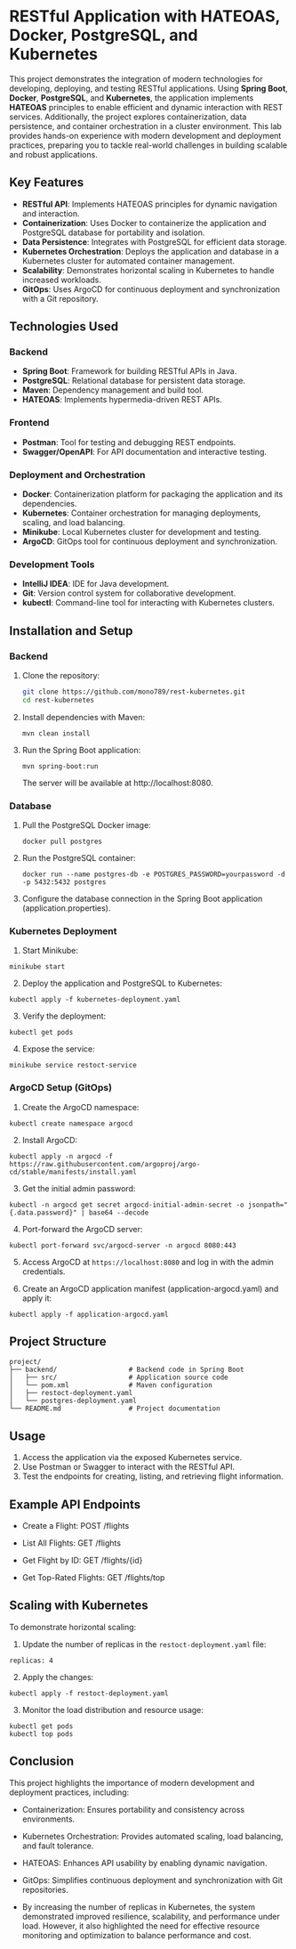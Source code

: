 # RESTful Application with HATEOAS, Docker, PostgreSQL, and Kubernetes

This project demonstrates the integration of modern technologies for developing, deploying, and testing RESTful applications. Using **Spring Boot**, **Docker**, **PostgreSQL**, and **Kubernetes**, the application implements **HATEOAS** principles to enable efficient and dynamic interaction with REST services. Additionally, the project explores containerization, data persistence, and container orchestration in a cluster environment. This lab provides hands-on experience with modern development and deployment practices, preparing you to tackle real-world challenges in building scalable and robust applications.

## Key Features

- **RESTful API**: Implements HATEOAS principles for dynamic navigation and interaction.
- **Containerization**: Uses Docker to containerize the application and PostgreSQL database for portability and isolation.
- **Data Persistence**: Integrates with PostgreSQL for efficient data storage.
- **Kubernetes Orchestration**: Deploys the application and database in a Kubernetes cluster for automated container management.
- **Scalability**: Demonstrates horizontal scaling in Kubernetes to handle increased workloads.
- **GitOps**: Uses ArgoCD for continuous deployment and synchronization with a Git repository.

## Technologies Used

### Backend
- **Spring Boot**: Framework for building RESTful APIs in Java.
- **PostgreSQL**: Relational database for persistent data storage.
- **Maven**: Dependency management and build tool.
- **HATEOAS**: Implements hypermedia-driven REST APIs.

### Frontend
- **Postman**: Tool for testing and debugging REST endpoints.
- **Swagger/OpenAPI**: For API documentation and interactive testing.

### Deployment and Orchestration
- **Docker**: Containerization platform for packaging the application and its dependencies.
- **Kubernetes**: Container orchestration for managing deployments, scaling, and load balancing.
- **Minikube**: Local Kubernetes cluster for development and testing.
- **ArgoCD**: GitOps tool for continuous deployment and synchronization.

### Development Tools
- **IntelliJ IDEA**: IDE for Java development.
- **Git**: Version control system for collaborative development.
- **kubectl**: Command-line tool for interacting with Kubernetes clusters.

## Installation and Setup

### Backend

1. Clone the repository:
   ```bash
   git clone https://github.com/mono789/rest-kubernetes.git
   cd rest-kubernetes
   ```
2. Install dependencies with Maven:
    ```
   mvn clean install
     ```
4. Run the Spring Boot application:
   ```
   mvn spring-boot:run
   ```
   The server will be available at http://localhost:8080.
### Database
1. Pull the PostgreSQL Docker image:
   ```
   docker pull postgres
   ```
3. Run the PostgreSQL container:
   ```
   docker run --name postgres-db -e POSTGRES_PASSWORD=yourpassword -d -p 5432:5432 postgres
   ```
5. Configure the database connection in the Spring Boot application (application.properties).


### Kubernetes Deployment
1. Start Minikube:
  ```
  minikube start
  ```
2. Deploy the application and PostgreSQL to Kubernetes:
  ```
  kubectl apply -f kubernetes-deployment.yaml
  ```
3. Verify the deployment:
  ```
  kubectl get pods
  ```
4. Expose the service:
  ```
  minikube service restoct-service
  ```
### ArgoCD Setup (GitOps)

1. Create the ArgoCD namespace:
  ```
  kubectl create namespace argocd
  ```
2. Install ArgoCD:
  ```
  kubectl apply -n argocd -f https://raw.githubusercontent.com/argoproj/argo-cd/stable/manifests/install.yaml
  ```
3. Get the initial admin password:
  ```
  kubectl -n argocd get secret argocd-initial-admin-secret -o jsonpath="{.data.password}" | base64 --decode
  ```
4. Port-forward the ArgoCD server:
  ```
  kubectl port-forward svc/argocd-server -n argocd 8080:443
  ```
5. Access ArgoCD at ```https://localhost:8080``` and log in with the admin credentials.

6. Create an ArgoCD application manifest (application-argocd.yaml) and apply it:
  ```
  kubectl apply -f application-argocd.yaml
  ```
## Project Structure
 ```
project/
├── backend/                  # Backend code in Spring Boot
│   ├── src/                  # Application source code
│   └── pom.xml               # Maven configuration
│   ├── restoct-deployment.yaml
│   └── postgres-deployment.yaml
└── README.md                 # Project documentation
 ```

## Usage
1. Access the application via the exposed Kubernetes service.
2. Use Postman or Swagger to interact with the RESTful API.
3. Test the endpoints for creating, listing, and retrieving flight information.

## Example API Endpoints
* Create a Flight: POST /flights

* List All Flights: GET /flights

* Get Flight by ID: GET /flights/{id}

* Get Top-Rated Flights: GET /flights/top

## Scaling with Kubernetes
To demonstrate horizontal scaling:

1. Update the number of replicas in the ```restoct-deployment.yaml``` file:
  ```
  replicas: 4
  ```
2. Apply the changes:
  ```
  kubectl apply -f restoct-deployment.yaml
  ```
3. Monitor the load distribution and resource usage:
  ```
  kubectl get pods
  kubectl top pods
  ```
## Conclusion
This project highlights the importance of modern development and deployment practices, including:

* Containerization: Ensures portability and consistency across environments.

* Kubernetes Orchestration: Provides automated scaling, load balancing, and fault tolerance.

* HATEOAS: Enhances API usability by enabling dynamic navigation.

* GitOps: Simplifies continuous deployment and synchronization with Git repositories.

* By increasing the number of replicas in Kubernetes, the system demonstrated improved resilience, scalability, and performance under load. However, it also highlighted the need for effective resource monitoring and optimization to balance performance and cost.
